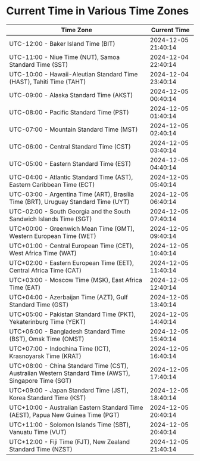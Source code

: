 # Current Time in Various Time Zones

| Time Zone | Current Time |
|-----------|--------------|
| UTC-12:00 - Baker Island Time (BIT) | 2024-12-05 21:40:14 |
| UTC-11:00 - Niue Time (NUT), Samoa Standard Time (SST) | 2024-12-04 22:40:14 |
| UTC-10:00 - Hawaii-Aleutian Standard Time (HAST), Tahiti Time (TAHT) | 2024-12-04 23:40:14 |
| UTC-09:00 - Alaska Standard Time (AKST) | 2024-12-05 00:40:14 |
| UTC-08:00 - Pacific Standard Time (PST) | 2024-12-05 01:40:14 |
| UTC-07:00 - Mountain Standard Time (MST) | 2024-12-05 02:40:14 |
| UTC-06:00 - Central Standard Time (CST) | 2024-12-05 03:40:14 |
| UTC-05:00 - Eastern Standard Time (EST) | 2024-12-05 04:40:14 |
| UTC-04:00 - Atlantic Standard Time (AST), Eastern Caribbean Time (ECT) | 2024-12-05 05:40:14 |
| UTC-03:00 - Argentina Time (ART), Brasília Time (BRT), Uruguay Standard Time (UYT) | 2024-12-05 06:40:14 |
| UTC-02:00 - South Georgia and the South Sandwich Islands Time (SGT) | 2024-12-05 07:40:14 |
| UTC±00:00 - Greenwich Mean Time (GMT), Western European Time (WET) | 2024-12-05 09:40:14 |
| UTC+01:00 - Central European Time (CET), West Africa Time (WAT) | 2024-12-05 10:40:14 |
| UTC+02:00 - Eastern European Time (EET), Central Africa Time (CAT) | 2024-12-05 11:40:14 |
| UTC+03:00 - Moscow Time (MSK), East Africa Time (EAT) | 2024-12-05 12:40:14 |
| UTC+04:00 - Azerbaijan Time (AZT), Gulf Standard Time (GST) | 2024-12-05 13:40:14 |
| UTC+05:00 - Pakistan Standard Time (PKT), Yekaterinburg Time (YEKT) | 2024-12-05 14:40:14 |
| UTC+06:00 - Bangladesh Standard Time (BST), Omsk Time (OMST) | 2024-12-05 15:40:14 |
| UTC+07:00 - Indochina Time (ICT), Krasnoyarsk Time (KRAT) | 2024-12-05 16:40:14 |
| UTC+08:00 - China Standard Time (CST), Australian Western Standard Time (AWST), Singapore Time (SGT) | 2024-12-05 17:40:14 |
| UTC+09:00 - Japan Standard Time (JST), Korea Standard Time (KST) | 2024-12-05 18:40:14 |
| UTC+10:00 - Australian Eastern Standard Time (AEST), Papua New Guinea Time (PGT) | 2024-12-05 20:40:14 |
| UTC+11:00 - Solomon Islands Time (SBT), Vanuatu Time (VUT) | 2024-12-05 20:40:14 |
| UTC+12:00 - Fiji Time (FJT), New Zealand Standard Time (NZST) | 2024-12-05 21:40:14 |

